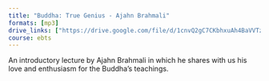 ```yaml
---
title: "Buddha: True Genius - Ajahn Brahmali"
formats: [mp3]
drive_links: ["https://drive.google.com/file/d/1cnvQ2gC7CKbhxuAh4BaVVTzJDvWDS_1u/view?usp=drivesdk"]
course: ebts
---
```


An introductory lecture by Ajahn Brahmali in which he shares with us his love and enthusiasm for the Buddha’s teachings.
